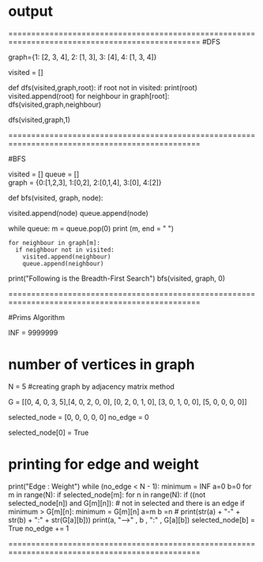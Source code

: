 # output


================================================================================================
#DFS

graph={1: [2, 3, 4], 2: [1, 3], 3: [4], 4: [1, 3, 4]}



visited = []

def dfs(visited,graph,root):
  if root not in visited:
    print(root)
    visited.append(root)
    for neighbour in graph[root]:
      dfs(visited,graph,neighbour)
      
dfs(visited,graph,1)



================================================================================================

#BFS

visited = [] 
queue = []     
graph = {0:[1,2,3], 1:[0,2], 2:[0,1,4], 3:[0], 4:[2]}



def bfs(visited, graph, node): 

  visited.append(node)
  queue.append(node)

  while queue:
    m = queue.pop(0) 
    print (m, end = " ") 

    for neighbour in graph[m]:
      if neighbour not in visited:
        visited.append(neighbour)
        queue.append(neighbour)


print("Following is the Breadth-First Search")
bfs(visited, graph, 0)

================================================================================================

#Prims Algorithm

INF = 9999999
# number of vertices in graph
N = 5
#creating graph by adjacency matrix method

G = [[0, 4, 0, 3, 5],[4, 0, 2, 0, 0], [0, 2, 0, 1, 0], [3, 0, 1, 0, 0], [5, 0, 0, 0, 0]]

selected_node = [0, 0, 0, 0, 0] 
no_edge = 0

selected_node[0] = True

# printing for edge and weight 
print("Edge : Weight") 
while (no_edge < N - 1):
    minimum = INF 
    a=0
    b=0
    for m in range(N):
        if selected_node[m]: 
            for n in range(N):
                if ((not selected_node[n]) and G[m][n]): # not in selected and there is an edge
                    if minimum > G[m][n]:
                        minimum = G[m][n] 
                        a=m
                        b =n
    # print(str(a) + "-" + str(b) + ":" + str(G[a][b]))
    print(a, "-->" , b , ":" , G[a][b])
    selected_node[b] = True 
    no_edge += 1



================================================================================================
